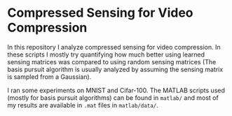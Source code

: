 # Compressed Sensing for Video Compression

In this repository I analyze compressed sensing for video compression. In these scripts I mostly try quantifying how much better using learned sensing matrices was compared to using random sensing matrices (The basis pursuit algorithm is usually analyzed by assuming the sensing matrix is sampled from a Gaussian).

I ran some experiments on MNIST and Cifar-100. The MATLAB scripts used (mostly for basis pursuit algorithms) can be found in `matlab/` and most of my results are available in `.mat` files in `matlab/data/`.


